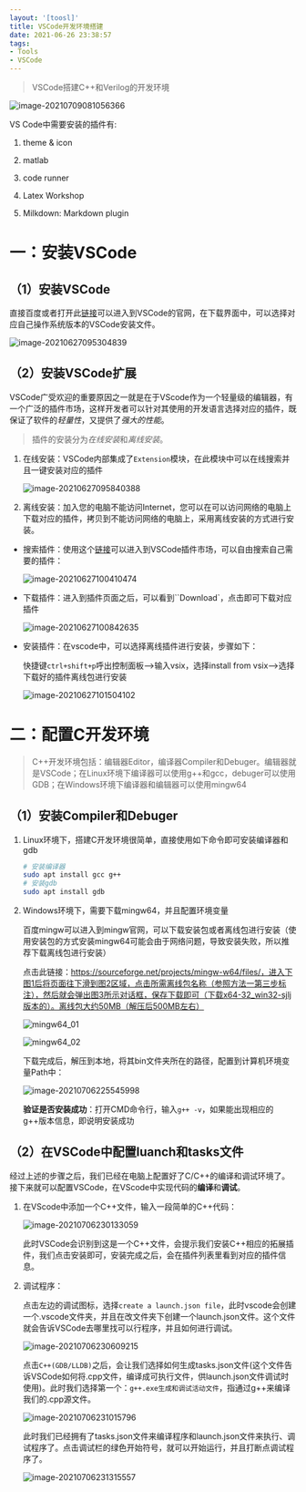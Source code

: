 ```yaml
---
layout: '[toosl]'
title: VSCode开发环境搭建
date: 2021-06-26 23:38:57
tags:
- Tools
- VSCode
---
```


> VSCode搭建C++和Verilog的开发环境

![image-20210709081056366](https://i.loli.net/2021/07/09/Z9WaOU5gAiV3jIE.png)

<!--more-->

VS Code中需要安装的插件有:

1.  theme & icon

2.  matlab

3.  code runner

4.  Latex Workshop

5.  Milkdown: Markdown plugin



# 一：安装VSCode

## （1）安装VSCode

直接百度或者打开此[链接](https://code.visualstudio.com/)可以进入到VSCode的官网，在下载界面中，可以选择对应自己操作系统版本的VSCode安装文件。

![image-20210627095304839](https://i.loli.net/2021/06/27/w1PguSedDMflW3B.png)

## （2）安装VSCode扩展

VSCode广受欢迎的重要原因之一就是在于VScode作为一个轻量级的编辑器，有一个广泛的插件市场，这样开发者可以针对其使用的开发语言选择对应的插件，既保证了软件的*轻量性*，又提供了*强大的性能*。

>  插件的安装分为*在线安装*和*离线安装*。

1. 在线安装：VSCode内部集成了`Extension`模块，在此模块中可以在线搜索并且一键安装对应的插件

   ![image-20210627095840388](https://i.loli.net/2021/06/27/UczxELIgWpbhS2n.png)

2. 离线安装：加入您的电脑不能访问Internet，您可以在可以访问网络的电脑上下载对应的插件，拷贝到不能访问网络的电脑上，采用离线安装的方式进行安装。

- 搜索插件：使用这个[链接](https://marketplace.visualstudio.com/)可以进入到VSCode插件市场，可以自由搜索自己需要的插件：

  ![image-20210627100410474](https://i.loli.net/2021/06/27/4VYWyMHgG79pZz2.png)

- 下载插件：进入到插件页面之后，可以看到``Download`，点击即可下载对应插件

  ![image-20210627100842635](https://i.loli.net/2021/06/27/ORhSC9Tz4Wkmt1I.png)

- 安装插件：在vscode中，可以选择离线插件进行安装，步骤如下：

  快捷键`ctrl+shift+p`呼出控制面板-->输入vsix，选择install from vsix-->选择下载好的插件离线包进行安装

  ![image-20210627101504102](https://i.loli.net/2021/06/27/K9nmWfAiREC7S4U.png)

  

  







# 二：配置C开发环境

> C++开发环境包括：编辑器Editor，编译器Compiler和Debuger。编辑器就是VSCode；在Linux环境下编译器可以使用g++和gcc，debuger可以使用GDB；在Windows环境下编译器和编辑器可以使用mingw64

## （1）安装Compiler和Debuger

1. Linux环境下，搭建C开发环境很简单，直接使用如下命令即可安装编译器和gdb

   ```bash
   # 安装编译器
   sudo apt install gcc g++
   # 安装gdb
   sudo apt install gdb
   ```

2. Windows环境下，需要下载mingw64，并且配置环境变量

   百度mingw可以进入到mingw官网，可以下载安装包或者离线包进行安装（使用安装包的方式安装mingw64可能会由于网络问题，导致安装失败，所以推荐下载离线包进行安装）

   点击此链接：https://sourceforge.net/projects/mingw-w64/files/，进入下图1后将页面往下滑到图2区域，点击所需离线包名称（参照方法一第三步标注），然后就会弹出图3所示对话框，保存下载即可（下载x64-32_win32-sjlj版本的）。离线包大约50MB（解压后500MB左右）

   ![mingw64_01](https://i.loli.net/2021/07/06/YpszqWE2NbUkJaX.jpg)

   ![mingw64_02](https://i.loli.net/2021/07/06/zy3XvKinIoh1rOL.jpg)

   下载完成后，解压到本地，将其bin文件夹所在的路径，配置到计算机环境变量Path中：

   ![image-20210706225545998](https://i.loli.net/2021/07/06/spve9QnxUCj7XAV.png)

   **验证是否安装成功**：打开CMD命令行，输入`g++ -v`，如果能出现相应的g++版本信息，即说明安装成功



## （2）在VSCode中配置luanch和tasks文件

经过上述的步骤之后，我们已经在电脑上配置好了C/C++的编译和调试环境了。接下来就可以配置VSCode，在VScode中实现代码的**编译**和**调试**。

1. 在VScode中添加一个C++文件，输入一段简单的C++代码：

   ![image-20210706230133059](https://i.loli.net/2021/07/06/g1TXS4ZNjJEzPKH.png)

   此时VSCode会识别到这是一个C++文件，会提示我们安装C++相应的拓展插件，我们点击安装即可，安装完成之后，会在插件列表里看到对应的插件信息。

2. 调试程序：

   点击左边的调试图标，选择`create a launch.json file`，此时vscode会创建一个.vscode文件夹，并且在改文件夹下创建一个launch.json文件。这个文件就会告诉VSCode去哪里找可以行程序，并且如何进行调试。

   ![image-20210706230609215](https://i.loli.net/2021/07/06/ITckeJf9xWCUXAa.png)

   点击`C++(GDB/LLDB)`之后，会让我们选择如何生成tasks.json文件(这个文件告诉VSCode如何将.cpp文件，编译成可执行文件，供launch.json文件调试时使用)。此时我们选择第一个：`g++.exe生成和调试活动文件`，指通过g++来编译我们的.cpp源文件。

   ![image-20210706231015796](https://i.loli.net/2021/07/06/w8jroAZUnIMReq6.png)

   此时我们已经拥有了tasks.json文件来编译程序和launch.json文件来执行、调试程序了。点击调试栏的绿色开始符号，就可以开始运行，并且打断点调试程序了。

   ![image-20210706231315557](https://i.loli.net/2021/07/06/fY72LsjKeGMA3U9.png)

